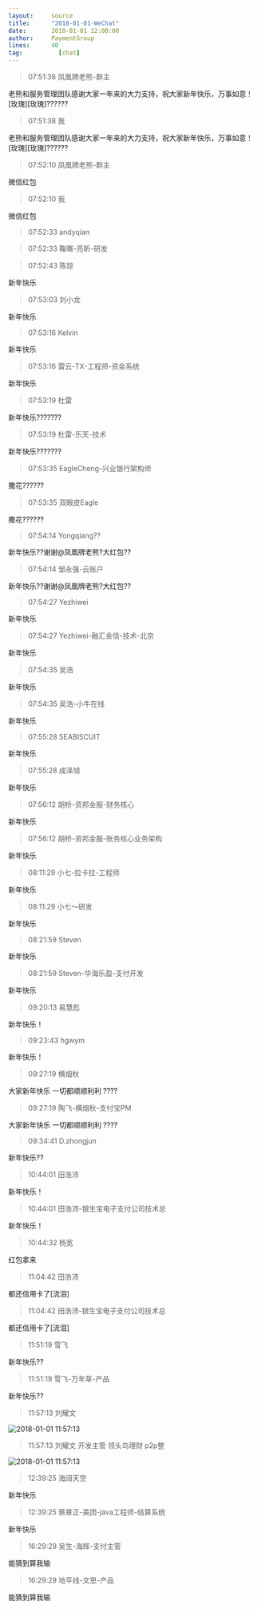 ```yaml
---
layout:     source 
title:      "2018-01-01-WeChat"
date:       2018-01-01 12:00:00
author:     PaymentGroup
lines:      40 
tag:		  [chat]
---
```

> 07:51:38  凤凰牌老熊-群主  
   
老熊和服务管理团队感谢大家一年来的大力支持，祝大家新年快乐，万事如意！[玫瑰][玫瑰]??????  
   
> 07:51:38  我  
   
老熊和服务管理团队感谢大家一年来的大力支持，祝大家新年快乐，万事如意！[玫瑰][玫瑰]??????  
   
> 07:52:10  凤凰牌老熊-群主  
   
微信红包  
   
> 07:52:10  我  
   
微信红包  
   
> 07:52:33  andyqian  
   
  
   
> 07:52:33  鞠骞-亮昕-研发  
   
  
   
> 07:52:43  陈琼  
   
新年快乐  
   
> 07:53:03  刘小龙  
   
新年快乐  
   
> 07:53:16  Kelvin  
   
新年快乐  
   
> 07:53:16  雷云-TX-工程师-资金系统  
   
新年快乐  
   
> 07:53:19  杜雷  
   
新年快乐???????  
   
> 07:53:19  杜雷-乐天-技术  
   
新年快乐???????  
   
> 07:53:35  EagleCheng-兴业银行架构师  
   
撒花??????  
   
> 07:53:35  双眼皮Eagle  
   
撒花??????  
   
> 07:54:14  Yongqiang??  
   
新年快乐??谢谢@凤凰牌老熊?大红包??  
   
> 07:54:14  邹永强-云账户  
   
新年快乐??谢谢@凤凰牌老熊?大红包??  
   
> 07:54:27  Yezhiwei  
   
新年快乐  
   
> 07:54:27  Yezhiwei-融汇金信-技术-北京  
   
新年快乐  
   
> 07:54:35  吴浩  
   
新年快乐  
   
> 07:54:35  吴浩-小牛在线  
   
新年快乐  
   
> 07:55:28  SEABISCUIT  
   
新年快乐  
   
> 07:55:28  成泽旭  
   
新年快乐  
   
> 07:56:12  胡桥-资邦金服-财务核心  
   
新年快乐  
   
> 07:56:12  胡桥-资邦金服-账务核心业务架构  
   
新年快乐  
   
> 08:11:29  小七-拉卡拉-工程师  
   
新年快乐  
   
> 08:11:29  小七～研发  
   
新年快乐  
   
> 08:21:59  Steven  
   
新年快乐  
   
> 08:21:59  Steven-华海乐盈-支付开发  
   
新年快乐  
   
> 09:20:13  易慧彪  
   
新年快乐！  
   
> 09:23:43  hgwym  
   
新年快乐！  
   
> 09:27:19  横烟秋  
   
大家新年快乐 一切都顺顺利利 ????  
   
> 09:27:19  陶飞-横烟秋-支付宝PM  
   
大家新年快乐 一切都顺顺利利 ????  
   
> 09:34:41  D.zhongjun  
   
新年快乐??  
   
> 10:44:01  田浩沛  
   
新年快乐！  
   
> 10:44:01  田浩沛-银生宝电子支付公司技术总  
   
新年快乐！  
   
> 10:44:32  杨宽  
   
红包拿来  
   
> 11:04:42  田浩沛  
   
都还信用卡了[流泪]  
   
> 11:04:42  田浩沛-银生宝电子支付公司技术总  
   
都还信用卡了[流泪]  
   
> 11:51:19  雪飞  
   
新年快乐??  
   
> 11:51:19  雪飞-万年草-产品  
   
新年快乐??  
   
> 11:57:13  刘耀文  
   
![2018-01-01 11:57:13](http://static.cocolian.org/img/20180101_115713.png) 
   
> 11:57:13  刘耀文 开发主管 领头鸟理财 p2p整  
   
![2018-01-01 11:57:13](http://static.cocolian.org/img/20180101_115713.png) 
   
> 12:39:25  海阔天空  
   
新年快乐  
   
> 12:39:25  蔡章正-美团-java工程师-结算系统  
   
新年快乐  
   
> 16:29:29  吴生-海辉-支付主管  
   
能猜到算我输  
   
> 16:29:29  地平线-文思-产品  
   
能猜到算我输  
   
